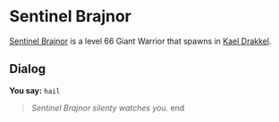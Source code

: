 # Sentinel Brajnor



[Sentinel Brajnor](/npc/113320) is a level 66 Giant Warrior that spawns in [Kael Drakkel](/zone/113).



## Dialog

**You say:** `hail`



>*Sentinel Brajnor silenty watches you.*
end
